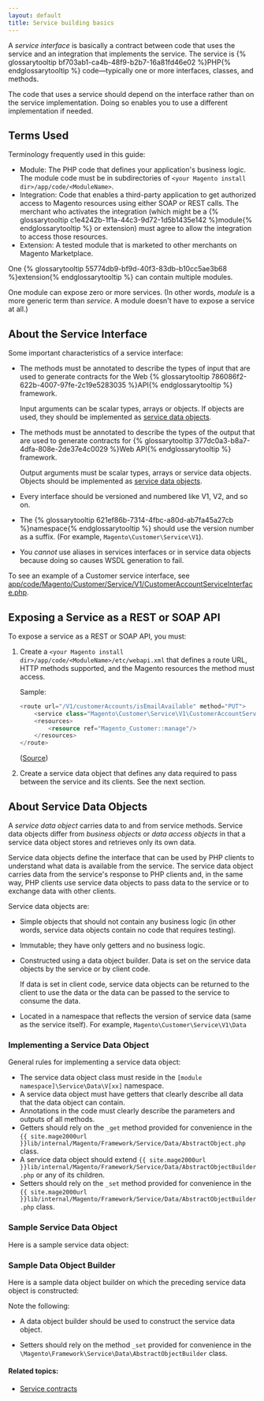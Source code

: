 ```yaml
---
layout: default
title: Service building basics
---
```


A _service interface_ is basically a contract between code that uses the service and an integration that implements the service. The service is {% glossarytooltip bf703ab1-ca4b-48f9-b2b7-16a81fd46e02 %}PHP{% endglossarytooltip %} code&mdash;typically one or more interfaces, classes, and methods.

The code that uses a service should depend on the interface rather than on the service implementation. Doing so enables you to use a different implementation if needed.

## Terms Used

Terminology frequently used in this guide:

*	Module: The PHP code that defines your application's business logic. The module code must be in subdirectories of `<your Magento install dir>/app/code/<ModuleName>`.
*	Integration: Code that enables a third-party application to get authorized access to Magento resources using either SOAP or REST calls. The merchant who activates the integration (which might be a {% glossarytooltip c1e4242b-1f1a-44c3-9d72-1d5b1435e142 %}module{% endglossarytooltip %} or extension) must agree to allow the integration to access those resources.
*	Extension: A tested module that is marketed to other merchants on Magento Marketplace.

One {% glossarytooltip 55774db9-bf9d-40f3-83db-b10cc5ae3b68 %}extension{% endglossarytooltip %} can contain multiple modules.

One module can expose zero or more services. (In other words, *module* is a more generic term than *service*. A module doesn't have to expose a service at all.)

## About the Service Interface

Some important characteristics of a service interface:

*	The methods must be annotated to describe the types of input that are used to generate contracts for the Web {% glossarytooltip 786086f2-622b-4007-97fe-2c19e5283035 %}API{% endglossarytooltip %} framework.

	Input arguments can be scalar types, arrays or objects. If objects are used, they should be implemented as [service data objects](#about-service-data-objects).

*	The methods must be annotated to describe the types of the output that are used to generate contracts for {% glossarytooltip 377dc0a3-b8a7-4dfa-808e-2de37e4c0029 %}Web API{% endglossarytooltip %} framework.

	Output arguments must be scalar types, arrays or service data objects. Objects should be implemented as [service data objects](#about-service-data-objects).

*	Every interface should be versioned and numbered like V1, V2, and so on.

*	The {% glossarytooltip 621ef86b-7314-4fbc-a80d-ab7fa45a27cb %}namespace{% endglossarytooltip %} should use the version number as a suffix. (For example, `Magento\Customer\Service\V1`).

*	You *cannot* use aliases in services interfaces or in service data objects because doing so causes WSDL generation to fail.

To see an example of a Customer service interface, see <a href="{{ site.mage2000url }}app/code/Magento/Customer/Service/V1/CustomerAccountServiceInterface.php" target="_blank">app/code/Magento/Customer/Service/V1/CustomerAccountServiceInterface.php</a>.

## Exposing a Service as a REST or SOAP API

To expose a service as a REST or SOAP API, you must:

1.	Create a `<your Magento install dir>/app/code/<ModuleName>/etc/webapi.xml` that defines a route URL, HTTP methods supported, and the Magento resources the method must access.

	Sample:

	```php
	<route url="/V1/customerAccounts/isEmailAvailable" method="PUT">
        <service class="Magento\Customer\Service\V1\CustomerAccountServiceInterface" method="isEmailAvailable"/>
        <resources>
            <resource ref="Magento_Customer::manage"/>
        </resources>
    </route>
	```

	(<a href="{{ site.mage2000url }}app/code/Magento/Customer/etc/webapi.xml" target="_blank">Source</a>)

2.	Create a service data object that defines any data required to pass between the service and its clients. See the next section.

## About Service Data Objects

A _service data object_ carries data to and from service methods. Service data objects differ from _business objects_ or _data access objects_ in that a service data object stores and retrieves only its own data.

Service data objects define the interface that can be used by PHP clients to understand what data is available from the service. The service data object carries data from the service's response to PHP clients and, in the same way, PHP clients use service data objects to pass data to the service or to exchange data with other clients.

Service data objects are:

*	Simple objects that should not contain any business logic (in other words, service data objects contain no code that requires testing).

*	Immutable; they have only getters and no business logic.

*	Constructed using a data object builder. Data is set on the service data objects by the service or by client code.

	If data is set in client code, service data objects can be returned to the client to use the data or the data can be passed to the service to consume the data.

*	Located in a namespace that reflects the version of service data (same as the service itself). For example, `Magento\Customer\Service\V1\Data`

### Implementing a Service Data Object

General rules for implementing a service data object:

*	The service data object class must reside in the `[module namespace]\Service\Data\V[xx]` namespace.
*	A service data object must have getters that clearly describe all data that the data object can contain.
*	Annotations in the code must clearly describe the parameters and outputs of all methods.
*	Getters should rely on the `_get` method provided for convenience in the `{{ site.mage2000url }}lib/internal/Magento/Framework/Service/Data/AbstractObject.php` class.
*	A service data object should extend `{{ site.mage2000url }}lib/internal/Magento/Framework/Service/Data/AbstractObjectBuilder.php` or any of its children.
*	Setters should rely on the `_set` method provided for convenience in the `{{ site.mage2000url }}lib/internal/Magento/Framework/Service/Data/AbstractObjectBuilder.php` class.

### Sample Service Data Object

Here is a sample service data object:

<script src="https://gist.github.com/xcomSteveJohnson/6193ba94d58b7ee3b7c7.js"></script>

### Sample Data Object Builder

Here is a sample data object builder on which the preceding service data object is constructed:

<script src="https://gist.github.com/xcomSteveJohnson/f7ccaf017ea745b895ec.js"></script>

Note the following:

*	A data object builder should be used to construct the service data object.

*	Setters should rely on the method `_set` provided for convenience in the `\Magento\Framework\Service\Data\AbstractObjectBuilder` class.

#### Related topics:

*	<a href="{{page.baseurl}}extension-dev-guide/service-contracts/service-contracts.html">Service contracts</a>

<!--
*	<a href="{{page.baseurl}}extension-dev-guide/service-contracts/add-later/service-how-to-use.html">How a Client Uses a Service</a>

*	<a href="{{page.baseurl}}extension-dev-guide/service-contracts/add-later/svcs-props.html">Service design</a>

*	<a href="{{page.baseurl}}extension-dev-guide/service-contracts/add-later/what-is-webapi.html">What Is the Web API Framework?</a>

*	<a href="{{page.baseurl}}config-guide/integration/cg-authorization.html">Authorizing Web API Requests</a>
 -->
